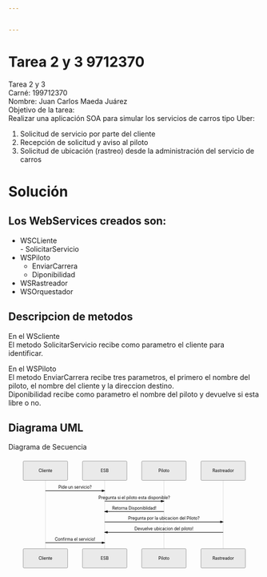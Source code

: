 ```yaml
---


---
```


<h1 id="tarea-2-y-3-9712370">Tarea 2 y 3 9712370</h1>
<p>Tarea 2 y 3<br>
Carné: 199712370<br>
Nombre: Juan Carlos Maeda Juárez<br>
Objetivo de la tarea:<br>
Realizar una aplicación SOA para simular los servicios de carros tipo Uber:</p>
<ol>
<li>Solicitud de servicio por parte del cliente</li>
<li>Recepción de solicitud y aviso al piloto</li>
<li>Solicitud de ubicación (rastreo) desde la administración del servicio de carros</li>
</ol>
<h1 id="solución">Solución</h1>
<h2 id="los-webservices-creados-son">Los WebServices creados son:</h2>
<ul>
<li>WSCLiente<br>
- SolicitarServicio</li>
<li>WSPiloto
<ul>
<li>EnviarCarrera</li>
<li>Diponibilidad</li>
</ul>
</li>
<li>WSRastreador</li>
<li>WSOrquestador</li>
</ul>
<h2 id="descripcion-de-metodos">Descripcion de metodos</h2>
<p>En el WScliente<br>
El metodo SolicitarServicio recibe como parametro el cliente para identificar.</p>
<p>En el WSPiloto<br>
El metodo EnviarCarrera recibe tres parametros, el primero el nombre del piloto, el nombre del cliente y la direccion destino.<br>
Diponibilidad recibe como parametro el nombre del piloto y devuelve si esta libre o no.</p>
<h2 id="diagrama-uml">Diagrama UML</h2>
<p>Diagrama de Secuencia</p>
<div class="mermaid"><svg xmlns="http://www.w3.org/2000/svg" id="mermaid-svg-VUtRGtJKHtgYYgaL" height="100%" width="100%" style="max-width:850px;" viewBox="-50 -10 850 371"><g></g><g><line id="actor1838" x1="75" y1="5" x2="75" y2="360" class="actor-line" stroke-width="0.5px" stroke="#999"></line><rect x="0" y="0" fill="#eaeaea" stroke="#666" width="150" height="65" rx="3" ry="3" class="actor"></rect><text x="75" y="32.5" dominant-baseline="central" alignment-baseline="central" class="actor" style="text-anchor: middle;"><tspan x="75" dy="0">Cliente</tspan></text></g><g><line id="actor1839" x1="275" y1="5" x2="275" y2="360" class="actor-line" stroke-width="0.5px" stroke="#999"></line><rect x="200" y="0" fill="#eaeaea" stroke="#666" width="150" height="65" rx="3" ry="3" class="actor"></rect><text x="275" y="32.5" dominant-baseline="central" alignment-baseline="central" class="actor" style="text-anchor: middle;"><tspan x="275" dy="0">ESB</tspan></text></g><g><line id="actor1840" x1="475" y1="5" x2="475" y2="360" class="actor-line" stroke-width="0.5px" stroke="#999"></line><rect x="400" y="0" fill="#eaeaea" stroke="#666" width="150" height="65" rx="3" ry="3" class="actor"></rect><text x="475" y="32.5" dominant-baseline="central" alignment-baseline="central" class="actor" style="text-anchor: middle;"><tspan x="475" dy="0">Piloto</tspan></text></g><g><line id="actor1841" x1="675" y1="5" x2="675" y2="360" class="actor-line" stroke-width="0.5px" stroke="#999"></line><rect x="600" y="0" fill="#eaeaea" stroke="#666" width="150" height="65" rx="3" ry="3" class="actor"></rect><text x="675" y="32.5" dominant-baseline="central" alignment-baseline="central" class="actor" style="text-anchor: middle;"><tspan x="675" dy="0">Rastreador</tspan></text></g><defs><marker id="arrowhead" refX="5" refY="2" markerWidth="6" markerHeight="4" orient="auto"><path d="M 0,0 V 4 L6,2 Z"></path></marker></defs><defs><marker id="crosshead" markerWidth="15" markerHeight="8" orient="auto" refX="16" refY="4"><path fill="black" stroke="#000000" stroke-width="1px" d="M 9,2 V 6 L16,4 Z" style="stroke-dasharray: 0, 0;"></path><path fill="none" stroke="#000000" stroke-width="1px" d="M 0,1 L 6,7 M 6,1 L 0,7" style="stroke-dasharray: 0, 0;"></path></marker></defs><g><text x="175" y="93" class="messageText" style="text-anchor: middle;">Pide un servicio?</text><line x1="75" y1="100" x2="275" y2="100" class="messageLine0" stroke-width="2" stroke="black" marker-end="url(#arrowhead)" style="fill: none;"></line></g><g><text x="375" y="128" class="messageText" style="text-anchor: middle;">Pregunta si el piloto esta disponible?</text><line x1="275" y1="135" x2="475" y2="135" class="messageLine0" stroke-width="2" stroke="black" marker-end="url(#arrowhead)" style="fill: none;"></line></g><g><text x="375" y="163" class="messageText" style="text-anchor: middle;">Retorna Disponiblidad!</text><line x1="475" y1="170" x2="275" y2="170" class="messageLine0" stroke-width="2" stroke="black" marker-end="url(#arrowhead)" style="fill: none;"></line></g><g><text x="475" y="198" class="messageText" style="text-anchor: middle;">Pregunta por la ubicacion del Piloto?</text><line x1="275" y1="205" x2="675" y2="205" class="messageLine0" stroke-width="2" stroke="black" marker-end="url(#arrowhead)" style="fill: none;"></line></g><g><text x="475" y="233" class="messageText" style="text-anchor: middle;">Devuelve ubicacion del piloto!</text><line x1="675" y1="240" x2="275" y2="240" class="messageLine0" stroke-width="2" stroke="black" marker-end="url(#arrowhead)" style="fill: none;"></line></g><g><text x="175" y="268" class="messageText" style="text-anchor: middle;">Confirma el servicio!</text><line x1="75" y1="275" x2="275" y2="275" class="messageLine0" stroke-width="2" stroke="black" marker-end="url(#arrowhead)" style="fill: none;"></line></g><g><rect x="0" y="295" fill="#eaeaea" stroke="#666" width="150" height="65" rx="3" ry="3" class="actor"></rect><text x="75" y="327.5" dominant-baseline="central" alignment-baseline="central" class="actor" style="text-anchor: middle;"><tspan x="75" dy="0">Cliente</tspan></text></g><g><rect x="200" y="295" fill="#eaeaea" stroke="#666" width="150" height="65" rx="3" ry="3" class="actor"></rect><text x="275" y="327.5" dominant-baseline="central" alignment-baseline="central" class="actor" style="text-anchor: middle;"><tspan x="275" dy="0">ESB</tspan></text></g><g><rect x="400" y="295" fill="#eaeaea" stroke="#666" width="150" height="65" rx="3" ry="3" class="actor"></rect><text x="475" y="327.5" dominant-baseline="central" alignment-baseline="central" class="actor" style="text-anchor: middle;"><tspan x="475" dy="0">Piloto</tspan></text></g><g><rect x="600" y="295" fill="#eaeaea" stroke="#666" width="150" height="65" rx="3" ry="3" class="actor"></rect><text x="675" y="327.5" dominant-baseline="central" alignment-baseline="central" class="actor" style="text-anchor: middle;"><tspan x="675" dy="0">Rastreador</tspan></text></g></svg></div>
<pre><code></code></pre>

